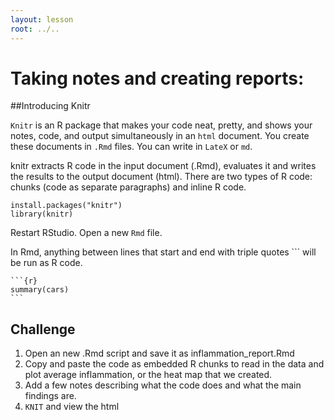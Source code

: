 ```yaml
---
layout: lesson
root: ../..
---
```



# Taking notes and creating reports:
##Introducing Knitr

`Knitr` is an R package that makes your code neat, pretty, and shows your notes, code, and output simultaneously in an `html` document. You create these documents in `.Rmd` files. You can write in `LateX` or `md`. 

knitr extracts R code in the input document (.Rmd), evaluates it and writes the results to the output document (html). There are two types of R code: chunks (code as separate paragraphs) and inline R code.

	install.packages("knitr")
	library(knitr)
	
Restart RStudio. 
Open a new `Rmd` file. 

In Rmd, anything between lines that start and end with triple quotes ``` will be run as R code.

	```{r}
	summary(cars)
	```

Challenge
---------
1. Open an new .Rmd script and save it as inflammation_report.Rmd
2. Copy and paste the code as embedded R chunks to read in the data and plot average inflammation, or the heat map that we created.
3. Add a few notes describing what the code does and what the main findings are.
4. `KNIT` and view the html
	
